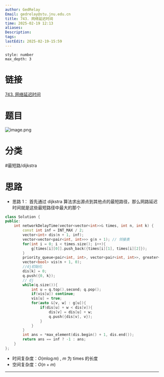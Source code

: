 ```yaml
---
author: GedRelay
Email: gedrelay@stu.jnu.edu.cn
title: 743. 网络延迟时间
time: 2025-02-19 12:13
aliases: 
Description: 
tags: 
lastEdit: 2025-02-19-15:59
---
```


```toc
style: number
max_depth: 3
```

# 链接
[743. 网络延迟时间](https://leetcode.cn/problems/network-delay-time/) 

# 题目
![image.png](https://ged-pic-bed.oss-cn-guangzhou.aliyuncs.com/img/202502191213982.png)


# 分类
#最短路/dijkstra 

# 思路
- 思路 1：
首先通过 dijkstra 算法求出源点到其他点的最短路径，那么网路延迟时间就是这些最短路径中最大的那个


```cpp
class Solution {
public:
    int networkDelayTime(vector<vector<int>>& times, int n, int k) {
        const int inf = INT_MAX / 2;
        vector<int> dis(n + 1, inf);
        vector<vector<pair<int, int>>> g(n + 1); // 邻接表
        for(int i = 0; i < times.size(); i++){
            g[times[i][0]].push_back({times[i][1], times[i][2]});
        }
        priority_queue<pair<int, int>, vector<pair<int, int>>, greater<>> q; // {w, v}
        vector<bool> vis(n + 1, 0);
        //dj初始化
        dis[k] = 0;
        q.push({0, k});
        // dj
        while(q.size()){
            int u = q.top().second; q.pop();
            if(vis[u]) continue;
            vis[u] = true;
            for(auto &[v, w] : g[u]){
                if(dis[u] + w < dis[v]){
                    dis[v] = dis[u] + w;
                    q.push({dis[v], v});
                }
            }
        }
        int ans = *max_element(dis.begin() + 1, dis.end());
        return ans == inf ? -1 : ans;
    }
};
```


- 时间复杂度：${O\left( m\log m \right)  }$ , ${m }$ 为 times 的长度
- 空间复杂度：${O\left( n+m \right)  }$ 


---

